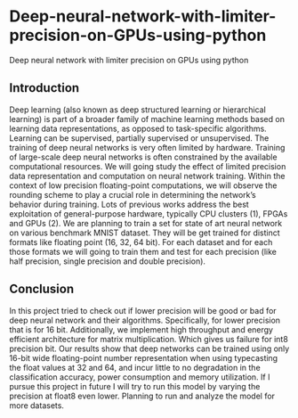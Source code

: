 # Deep-neural-network-with-limiter-precision-on-GPUs-using-python
Deep neural network with limiter precision on GPUs using python
## Introduction
Deep learning (also known as deep structured learning or hierarchical learning) is part of a broader family of machine learning methods based on learning data representations, as opposed to task-specific algorithms. Learning can be supervised, partially supervised or unsupervised. The training of deep neural networks is very often limited by hardware. Training of large-scale deep neural networks is often constrained by the available computational resources. We will going study the effect of limited precision data representation and computation on neural network training. Within the context of low precision floating-point computations, we will observe the rounding scheme to play a crucial role in determining the network’s behavior during training. Lots of previous works address the best exploitation of general-purpose hardware, typically CPU clusters (1), FPGAs and GPUs (2). We are planning to train a set for state of art neural network on various benchmark MNIST dataset. They will be get trained for distinct formats like floating point (16, 32, 64 bit). For each dataset and for each those formats we will going to train them and test for each precision (like half precision, single precision and double precision).

## Conclusion
In this project tried to check out if lower precision will be good or bad for deep neural network and their algorithms. Specifically, for lower precision that is for 16 bit. Additionally, we implement high throughput and energy efficient architecture for matrix multiplication. Which gives us failure for int8 precision bit. Our results show that deep networks can be trained using only 16-bit wide floating-point number representation when using typecasting the float values at 32 and 64, and incur little to no degradation in the classification accuracy, power consumption and memory utilization. If I pursue this project in future I will try to run this model by varying the precision at float8 even lower. Planning to run and analyze the model for more datasets.
